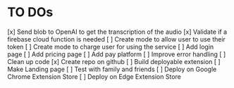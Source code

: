 # TO DOs

[x] Send blob to OpenAI to get the transcription of the audio
[x] Validate if a firebase cloud function is needed
[ ] Create mode to allow user to use their token
[ ] Create mode to charge user for using the service
[ ] Add login page
[ ] Add pricing page
[ ] Add pay platform
[ ] Improve error handling
[ ] Clean up code
[x] Create repo on github
[ ] Build deployable extension
[ ] Make Landing page
[ ] Test with family and friends
[ ] Deploy on Google Chrome Extension Store
[ ] Deploy on Edge Extension Store
